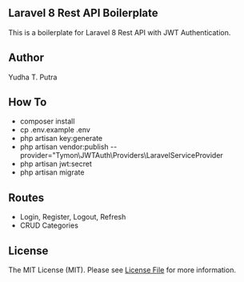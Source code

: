 ## Laravel 8 Rest API Boilerplate  

This is a boilerplate for Laravel 8 Rest API with JWT Authentication.


## Author

Yudha T. Putra


## How To

- composer install
- cp .env.example .env
- php artisan key:generate
- php artisan vendor:publish --provider="Tymon\JWTAuth\Providers\LaravelServiceProvider
- php artisan jwt:secret
- php artisan migrate


## Routes

- Login, Register, Logout, Refresh
- CRUD Categories


## License

The MIT License (MIT). Please see [License File](LICENSE.md) for more information.